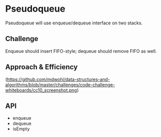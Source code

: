 # Pseudoqueue
Pseudoqueue will use enqueue/dequeue interface on two stacks.

## Challenge
Enqueue should insert FIFO-style; dequeue should remove FIFO as well.

## Approach & Efficiency
(https://github.com/mdwohl/data-structures-and-algorithms/blob/master/challenges/code-challenge-whiteboards/cc10_screenshot.png)

## API
- enqueue
- dequeue
- isEmpty
